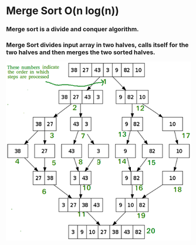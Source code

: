# Merge Sort O(n log(n))
### Merge sort is a divide and conquer algorithm. 
### Merge Sort divides input array in two halves, calls itself for the two halves and then merges the two sorted halves.
![](MergeSort.png)
